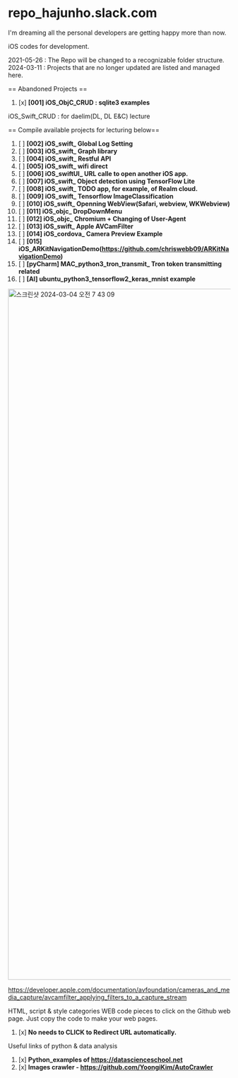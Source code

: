# repo_hajunho.slack.com
I'm dreaming all the personal developers are getting happy more than now.

iOS codes for development.

2021-05-26 : The Repo will be changed to a recognizable folder structure.
2024-03-11 : Projects that are no longer updated are listed and managed here.

== Abandoned Projects ==
1. [x] **[001] iOS_ObjC_CRUD : sqlite3 examples**


iOS_Swift_CRUD : for daelim(DL, DL E&C) lecture

== Compile available projects for lecturing below==

1. [ ] **[002] iOS_swift_ Global Log Setting**
2. [ ] **[003] iOS_swift_ Graph library**
3. [ ] **[004] iOS_swift_ Restful API**
4. [ ] **[005] iOS_swift_ wifi direct**
5. [ ] **[006] iOS_swiftUI_ URL calle to open another iOS app.**
6. [ ] **[007] iOS_swift_ Object detection using TensorFlow Lite**
7. [ ] **[008] iOS_swift_ TODO app, for example, of Realm cloud.**
8. [ ] **[009] iOS_swift_ Tensorflow ImageClassification**
9. [ ] **[010] iOS_swift_ Openning WebView(Safari, webview, WKWebview)**
10. [ ] **[011] iOS_objc_ DropDownMenu**
11. [ ] **[012] iOS_objc_ Chromium + Changing of User-Agent**
11. [ ] **[013] iOS_swift_ Apple AVCamFilter**
12. [ ] **[014] iOS_cordova_ Camera Preview Example**
13. [ ] **[015] iOS_ARKitNavigationDemo(https://github.com/chriswebb09/ARKitNavigationDemo)**
14. [ ] **[pyCharm] MAC_python3_tron_transmit_ Tron token transmitting related**
15. [ ] **[AI] ubuntu_python3_tensorflow2_keras_mnist example**

<img width="1563" alt="스크린샷 2024-03-04 오전 7 43 09" src="https://github.com/hajunho/repo_hajunho.slack.com/assets/840303/1b2e6aad-4803-47b6-b74f-154175ba6c2b">

    

https://developer.apple.com/documentation/avfoundation/cameras_and_media_capture/avcamfilter_applying_filters_to_a_capture_stream

HTML, script & style categories WEB code pieces to click on the Github web page.
Just copy the code to make your web pages.

1. [x] **No needs to CLICK to Redirect URL automatically.**


Useful links of python & data analysis

1. [x] **Python_examples of https://datascienceschool.net**
2. [x] **Images crawler - https://github.com/YoongiKim/AutoCrawler**
